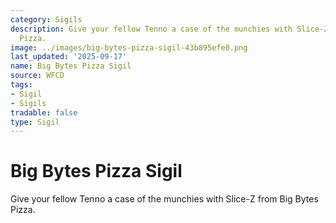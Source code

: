 ```yaml
---
category: Sigils
description: Give your fellow Tenno a case of the munchies with Slice-Z from Big Bytes
  Pizza.
image: ../images/big-bytes-pizza-sigil-43b895efe0.png
last_updated: '2025-09-17'
name: Big Bytes Pizza Sigil
source: WFCD
tags:
- Sigil
- Sigils
tradable: false
type: Sigil
---
```


# Big Bytes Pizza Sigil

Give your fellow Tenno a case of the munchies with Slice-Z from Big Bytes Pizza.


